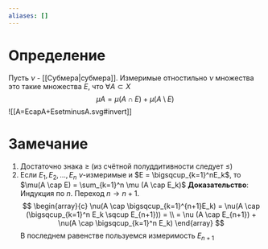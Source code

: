 ```yaml
---
aliases: []
---
```

# Определение
Пусть $\nu$ - [[Субмера|субмера]]. Измеримые отностильно $\nu$ множества это такие множества $E$, что $\forall A \subset X$ 
$$\mu A = \mu (A \cap E) + \mu (A \setminus E)$$
![[A=EcapA+EsetminusA.svg#invert]]
# Замечание
1. Достаточно знака $\geq$ (из счётной полуддитивности следует $\leq$)
2. Если $E_1, E_2, ..., E_n$  $\nu$-измеримые и $E = \bigsqcup_{k=1}^nE_k$, то $\mu(A \cap E) = \sum_{k=1}^n \mu (A \cap E_k)$
   **Доказательство**: Индукция по $n$. Переход $n \to n+1$. $$
   \begin{array}{c}
   \nu(A \cap \bigsqcup_{k=1}^{n+1}E_k) = \nu(A \cap (\bigsqcup_{k=1}^n E_k \sqcup E_{n+1})) = \\ = \nu (A \cap E_{n+1}) + \nu(A \cap \bigsqcup_{k=1}^n E_k)
   \end{array}
   $$ В последнем равенстве пользуемся измеримость $E_{n+1}$
   